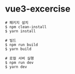 # vue3-excercise

```shell
# 패키지 설치
$ npm clean-install
$ yarn install

# 빌드
$ npm run build
$ yarn build

# 로컬 서버 실행
$ npm run dev
$ yarn dev
```
